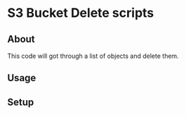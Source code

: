 # S3 Bucket Delete scripts

## About

This code will got through a list of objects and delete them. 

## Usage

## Setup

